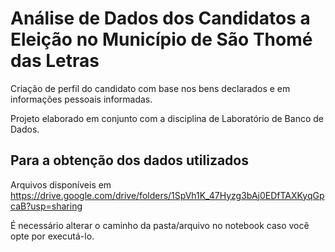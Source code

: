 # Análise de Dados dos Candidatos a Eleição no Município de São Thomé das Letras
Criação de perfil do candidato com base nos bens declarados e em informações pessoais informadas.

Projeto elaborado em conjunto com a disciplina de Laboratório de Banco de Dados.

## Para a obtenção dos dados utilizados
Arquivos disponíveis em https://drive.google.com/drive/folders/1SpVh1K_47Hyzg3bAj0EDfTAXKyqGpcaB?usp=sharing

É necessário alterar o caminho da pasta/arquivo no notebook caso você opte por executá-lo.